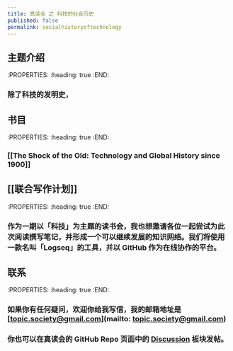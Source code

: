 ```yaml
---
title: 真读会 之 科技的社会历史
published: false
permalink: socialhistoryoftechnology
---
```


## 主题介绍
:PROPERTIES:
:heading: true
:END:
### 除了科技的发明史，
## 书目
:PROPERTIES:
:heading: true
:END:
### [[The Shock of the Old: Technology and Global History since 1900]]
## [[联合写作计划]] 
:PROPERTIES:
:heading: true
:END:
### 作为一期以「科技」为主题的读书会，我也想邀请各位一起尝试为此次阅读撰写笔记，并形成一个可以继续发展的知识网络。我们将使用一款名叫「Logseq」的工具，并以 GitHub 作为在线协作的平台。
## 联系
:PROPERTIES:
:heading: true
:END:
### 如果你有任何疑问，欢迎你给我写信，我的邮箱地址是 [topic.society@gmail.com](mailto: topic.society@gmail.com)
### 你也可以在真读会的 GitHub Repo 页面中的 [Discussion](https://github.com/TopicSociety/ATrueReadingClub/discussions) 板块发帖。